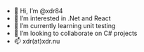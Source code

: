 - 👋 Hi, I’m @xdr84
- 👀 I’m interested in .Net and React
- 🌱 I’m currently learning unit testing
- 💞️ I’m looking to collaborate on C# projects
- 📫 xdr(at)xdr.nu

<!---
xdr84/xdr84 is a ✨ special ✨ repository because its `README.md` (this file) appears on your GitHub profile.
You can click the Preview link to take a look at your changes.
--->
